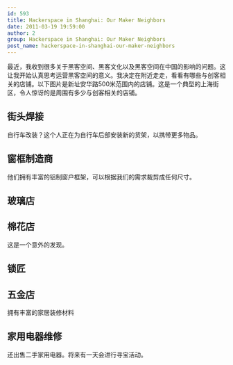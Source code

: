 ```yaml
---
id: 593
title: Hackerspace in Shanghai: Our Maker Neighbors
date: 2011-03-19 19:59:00
author: 2
group: Hackerspace in Shanghai: Our Maker Neighbors
post_name: hackerspace-in-shanghai-our-maker-neighbors
---
```


最近，我收到很多关于黑客空间、黑客文化以及黑客空间在中国的影响的问题。这让我开始认真思考运营黑客空间的意义。我决定在附近走走，看看有哪些与创客相关的店铺。以下图片是新址安华路500米范围内的店铺。这是一个典型的上海街区，令人惊讶的是周围有多少与创客相关的店铺。

## 街头焊接

自行车改装？这个人正在为自行车后部安装新的货架，以携带更多物品。

## 窗框制造商

他们拥有丰富的铝制窗户框架，可以根据我们的需求裁剪成任何尺寸。

## 玻璃店

## 棉花店

这是一个意外的发现。

## 锁匠

## 五金店

拥有丰富的家居装修材料

## 家用电器维修

还出售二手家用电器。将来有一天会进行寻宝活动。